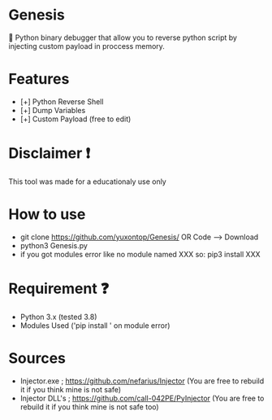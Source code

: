 # Genesis
📳 Python binary debugger that allow you to reverse python script by injecting custom payload in proccess memory.

# Features
- [+] Python Reverse Shell
- [+] Dump Variables
- [+] Custom Payload (free to edit)

# Disclaimer ❗
This tool was made for a educationaly use only

# How to use
- git clone https://github.com/yuxontop/Genesis/ OR Code --> Download
- python3 Genesis.py
- if you got modules error like no module named XXX so: pip3 install XXX

# Requirement ❓

- Python 3.x (tested 3.8)
- Modules Used ('pip install <module>' on module error)

# Sources
- Injector.exe ; https://github.com/nefarius/Injector (You are free to rebuild it if you think mine is not safe)
- Injector DLL's ; https://github.com/call-042PE/PyInjector (You are free to rebuild it if you think mine is not safe too)
